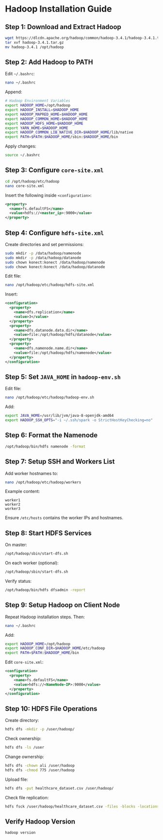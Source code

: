 # Hadoop Installation Guide

## Step 1: Download and Extract Hadoop

```bash
wget https://dlcdn.apache.org/hadoop/common/hadoop-3.4.1/hadoop-3.4.1.tar.gz
tar xvf hadoop-3.4.1.tar.gz
mv hadoop-3.4.1 /opt/hadoop
```

## Step 2: Add Hadoop to PATH

Edit `~/.bashrc`:

```bash
nano ~/.bashrc
```

Append:

```bash
# Hadoop Environment Variables
export HADOOP_HOME=/opt/hadoop
export HADOOP_INSTALL=$HADOOP_HOME
export HADOOP_MAPRED_HOME=$HADOOP_HOME
export HADOOP_COMMON_HOME=$HADOOP_HOME
export HADOOP_HDFS_HOME=$HADOOP_HOME
export YARN_HOME=$HADOOP_HOME
export HADOOP_COMMON_LIB_NATIVE_DIR=$HADOOP_HOME/lib/native
export PATH=$PATH:$HADOOP_HOME/sbin:$HADOOP_HOME/bin
```

Apply changes:

```bash
source ~/.bashrc
```

## Step 3: Configure `core-site.xml`

```bash
cd /opt/hadoop/etc/hadoop
nano core-site.xml
```

Insert the following inside `<configuration>`:

```xml
<property>
  <name>fs.defaultFS</name>
  <value>hdfs://<master_ip>:9000</value>
</property>
```

## Step 4: Configure `hdfs-site.xml`

Create directories and set permissions:

```bash
sudo mkdir -p /data/hadoop/namenode
sudo mkdir -p /data/hadoop/datanode
sudo chown konect:konect /data/hadoop/namenode
sudo chown konect:konect /data/hadoop/datanode
```

Edit file:

```bash
nano /opt/hadoop/etc/hadoop/hdfs-site.xml
```

Insert:

```xml
<configuration>
  <property>
    <name>dfs.replication</name>
    <value>3</value>
  </property>
  <property>
    <name>dfs.datanode.data.dir</name>
    <value>file:/opt/hadoop/hdfs/datanode</value>
  </property>
  <property>
    <name>dfs.namenode.name.dir</name>
    <value>file:/opt/hadoop/hdfs/namenode</value>
  </property>
</configuration>
```

## Step 5: Set `JAVA_HOME` in `hadoop-env.sh`

Edit file:

```bash
nano /opt/hadoop/etc/hadoop/hadoop-env.sh
```

Add:

```bash
export JAVA_HOME=/usr/lib/jvm/java-8-openjdk-amd64
export HADOOP_SSH_OPTS="-i ~/.ssh/spark -o StrictHostKeyChecking=no"
```

## Step 6: Format the Namenode

```bash
/opt/hadoop/bin/hdfs namenode -format
```

## Step 7: Setup SSH and Workers List

Add worker hostnames to:

```bash
nano /opt/hadoop/etc/hadoop/workers
```

Example content:

```
worker1
worker2
worker3
```

Ensure `/etc/hosts` contains the worker IPs and hostnames.

## Step 8: Start HDFS Services

On master:

```bash
/opt/hadoop/sbin/start-dfs.sh
```

On each worker (optional):

```bash
/opt/hadoop/sbin/start-dfs.sh
```

Verify status:

```bash
/opt/hadoop/bin/hdfs dfsadmin -report
```

## Step 9: Setup Hadoop on Client Node

Repeat Hadoop installation steps. Then:

```bash
nano ~/.bashrc
```

Add:

```bash
export HADOOP_HOME=/opt/hadoop
export HADOOP_CONF_DIR=$HADOOP_HOME/etc/hadoop
export PATH=$PATH:$HADOOP_HOME/bin
```

Edit `core-site.xml`:

```xml
<configuration>
  <property>
    <name>fs.defaultFS</name>
    <value>hdfs://<NameNode-IP>:9000</value>
  </property>
</configuration>
```

## Step 10: HDFS File Operations

Create directory:

```bash
hdfs dfs -mkdir -p /user/hadoop/
```

Check ownership:

```bash
hdfs dfs -ls /user
```

Change ownership:

```bash
hdfs dfs -chown ali /user/hadoop
hdfs dfs -chmod 775 /user/hadoop
```

Upload file:

```bash
hdfs dfs -put healthcare_dataset.csv /user/hadoop/
```

Check file replication:

```bash
hdfs fsck /user/hadoop/healthcare_dataset.csv -files -blocks -locations
```

## Verify Hadoop Version

```bash
hadoop version
```

